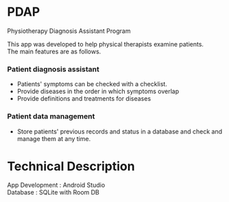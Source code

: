 # PDAP
Physiotherapy Diagnosis Assistant Program

This app was developed to help physical therapists examine patients.<br>The main features are as follows.

### Patient diagnosis assistant
- Patients' symptoms can be checked with a checklist.
- Provide diseases in the order in which symptoms overlap
- Provide definitions and treatments for diseases

### Patient data management
- Store patients' previous records and status in a database and check and manage them at any time.

# Technical Description

App Development : Android Studio<br>
Database : SQLite with Room DB
